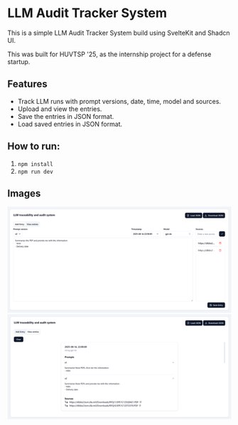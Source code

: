 # LLM Audit Tracker System

This is a simple LLM Audit Tracker System build using SvelteKit and Shadcn UI.

This was built for HUVTSP '25, as the internship project for a defense startup.

## Features

- Track LLM runs with prompt versions, date, time, model and sources.
- Upload and view the entries.
- Save the entries in JSON format.
- Load saved entries in JSON format.

## How to run:

1. `npm install`
2. `npm run dev`

## Images

![media1](/media/media1.png)
![media2](/media/media2.png)